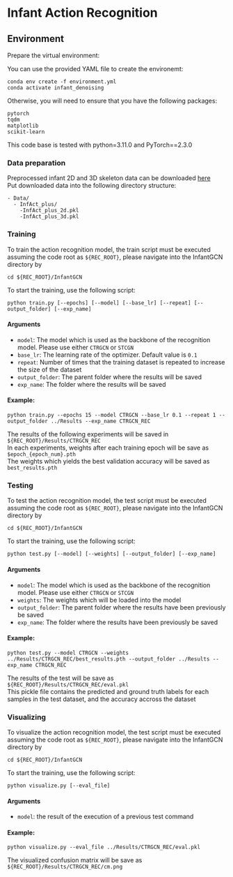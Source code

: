 # Infant Action Recognition

## Environment

Prepare the virtual environment:

You can use the provided YAML file to create the environemt:
```shell
conda env create -f environment.yml
conda activate infant_denoising
```

Otherwise, you will need to ensure that you have the following packages:
```shell
pytorch
tqdm
matplotlib
scikit-learn
```

This code base is tested with python=3.11.0 and PyTorch==2.3.0

### Data preparation

<a name="InfActPrimitive"></a>
Preprocessed  infant 2D and 3D skeleton data can be downloaded 
[here](https://drive.google.com/file/d/10z5dbOXk76nOhmeLpYDnNtnOT1xYGvkc/view?usp=sharing)<br/>
Put downloaded data into the following directory structure:

```
- Data/
  - InfAct_plus/
    -InfAct_plus_2d.pkl
    -InfAct_plus_3d.pkl
```

### Training
To train the action recognition model, the train script must be executed
assuming the code root as ``${REC_ROOT}``, please navigate into the InfantGCN directory by
```shell
cd ${REC_ROOT}/InfantGCN
```
To start the training, use the following script:

```shell
python train.py [--epochs] [--model] [--base_lr] [--repeat] [--output_folder] [--exp_name]
```

#### Arguments

- `model`: The model which is used as the backbone of the recognition model. Please use either `CTRGCN` or `STCGN`
- `base_lr`: The learning rate of the optimizer. Default value is `0.1`
- `repeat`: Number of times that the training dataset is repeated to increase the size of the dataset
- `output_folder`: The parent folder where the results will be saved
- `exp_name`: The folder where the results will be saved

#### Example:

```shell
python train.py --epochs 15 --model CTRGCN --base_lr 0.1 --repeat 1 --output_folder ../Results --exp_name CTRGCN_REC
```

The results of the following experiments will be saved in ``${REC_ROOT}/Results/CTRGCN_REC``<br/>
In each experiments, weights after each training epoch will be save as ``$epoch_{epoch_num}.pth``<br/>
The weights which yields the best validation accuracy will be saved as ``best_results.pth``

### Testing
To test the action recognition model, the test script must be executed
assuming the code root as ``${REC_ROOT}``, please navigate into the InfantGCN directory by
```shell
cd ${REC_ROOT}/InfantGCN
```
To start the training, use the following script:

```shell
python test.py [--model] [--weights] [--output_folder] [--exp_name]
```

#### Arguments

- `model`: The model which is used as the backbone of the recognition model. Please use either `CTRGCN` or `STCGN`
- `weights`: The weights which will be loaded into the model
- `output_folder`: The parent folder where the results have been previously be saved
- `exp_name`: The folder where the results have been previously be saved

#### Example:

```shell
python test.py --model CTRGCN --weights ../Results/CTRGCN_REC/best_results.pth --output_folder ../Results --exp_name CTRGCN_REC
```

The results of the test will be save as ``${REC_ROOT}/Results/CTRGCN_REC/eval.pkl``<br/>
This pickle file contains the predicted and ground truth labels for each samples in the test dataset, and the accuracy accross the dataset

### Visualizing
To visualize the action recognition model, the test script must be executed
assuming the code root as ``${REC_ROOT}``, please navigate into the InfantGCN directory by
```shell
cd ${REC_ROOT}/InfantGCN
```
To start the training, use the following script:

```shell
python visualize.py [--eval_file]
```

#### Arguments

- `model`: the result of the execution of a previous test command

#### Example:

```shell
python visualize.py --eval_file ../Results/CTRGCN_REC/eval.pkl
```

The visualized confusion matrix will be save as  ``${REC_ROOT}/Results/CTRGCN_REC/cm.png``<br/>




